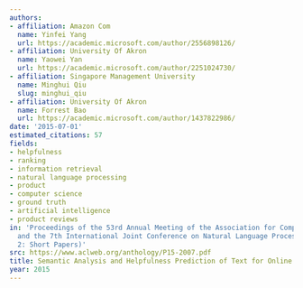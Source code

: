 ```yaml
---
authors:
- affiliation: Amazon Com
  name: Yinfei Yang
  url: https://academic.microsoft.com/author/2556898126/
- affiliation: University Of Akron
  name: Yaowei Yan
  url: https://academic.microsoft.com/author/2251024730/
- affiliation: Singapore Management University
  name: Minghui Qiu
  slug: minghui_qiu
- affiliation: University Of Akron
  name: Forrest Bao
  url: https://academic.microsoft.com/author/1437822986/
date: '2015-07-01'
estimated_citations: 57
fields:
- helpfulness
- ranking
- information retrieval
- natural language processing
- product
- computer science
- ground truth
- artificial intelligence
- product reviews
in: 'Proceedings of the 53rd Annual Meeting of the Association for Computational Linguistics
  and the 7th International Joint Conference on Natural Language Processing (Volume
  2: Short Papers)'
src: https://www.aclweb.org/anthology/P15-2007.pdf
title: Semantic Analysis and Helpfulness Prediction of Text for Online Product Reviews
year: 2015
---
```

